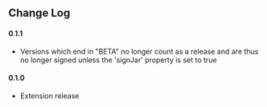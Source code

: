 ## Change Log

#### 0.1.1
* Versions which end in "BETA" no longer count as a release and are thus no longer signed unless the 'signJar' property is set to true

#### 0.1.0 
* Extension release
